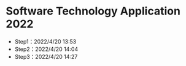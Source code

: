 # Software Technology Application 2022
- Step1：2022/4/20 13:53
- Step2：2022/4/20 14:04
- Step3：2022/4/20 14:27